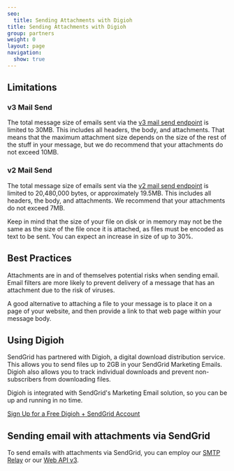 ```yaml
---
seo:
  title: Sending Attachments with Digioh
title: Sending Attachments with Digioh
group: partners
weight: 0
layout: page
navigation:
  show: true
---
```


## 	Limitations

 ### 	v3 Mail Send

The total message size of emails sent via the [v3 mail send endpoint]({{root_url}}/API_Reference/Web_API_v3/Mail/index.html) is limited to 30MB. This includes all headers, the body, and attachments. That means
that the maximum attachment size depends on the size of the rest of the
stuff in your message, but we do recommend that your attachments do not exceed 10MB.

 ### 	v2 Mail Send

The total message size of emails sent via the [v2 mail send endpoint]({{root_url}}/API_Reference/Web_API/mail.html) is limited to 20,480,000 bytes, or approximately
19.5MB. This includes all headers, the body, and attachments. We recommend that your attachments do not exceed 7MB.

<call-out>

Keep in mind that the size of your file on disk or in memory may
not be the same as the size of the file once it is attached, as files must
be encoded as text to be sent. You can expect an increase in size of up
to 30%.

</call-out>

## 	Best Practices

Attachments are in and of themselves potential risks when sending email.
Email filters are more likely to prevent delivery of a message that has an attachment
due to the risk of viruses.

A good alternative to attaching a file to your message is to place it on a page of your website,
and then provide a link to that web page within your message body.

## 	Using Digioh

SendGrid has partnered with Digioh, a digital download distribution service. This allows you to send
files up to 2GB in your SendGrid Marketing Emails. Digioh also allows you to track individual
downloads and prevent non-subscribers from downloading files.

Digioh is integrated with SendGrid's Marketing Email solution, so you can be up and running in no time.

[Sign Up for a Free Digioh + SendGrid
Account](https://digioh.com/sendgrid)

## 	Sending email with attachments via SendGrid

To send emails with attachments via SendGrid, you can employ our [SMTP Relay]({{root_url}}/glossary/smtp-relay) or our [Web API v3]({{root_url}}/API_Reference/Web_API_v3/Mail/index.html).
